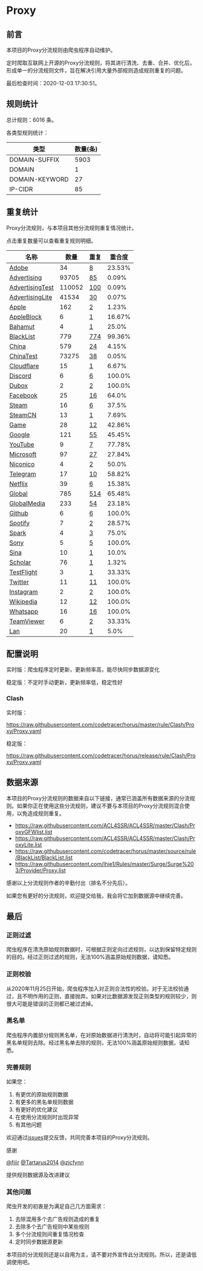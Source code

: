 # Proxy

## 前言

本项目的Proxy分流规则由爬虫程序自动维护。

定时爬取互联网上开源的Proxy分流规则，将其进行清洗、去重、合并、优化后，形成单一的分流规则文件，旨在解决引用大量外部规则造成规则重复的问题。




最后检查时间：2020-12-03 17:30:51。

## 规则统计

总计规则：6016 条。

各类型规则统计：

| 类型 | 数量(条) |
| ---- | ---- |
| DOMAIN-SUFFIX | 5903 |
| DOMAIN | 1 |
| DOMAIN-KEYWORD | 27 |
| IP-CIDR | 85 |
## 重复统计

Proxy分流规则，与本项目其他分流规则重复情况统计。

点击重复数量可以查看重复规则明细。

| 名称 | 数量 | 重复 | 重合度 |
| ---- | ---- | ---- | ------ |
|  [Adobe](https://github.com/codetracer/horus/tree/master/rule/Clash/Adobe)    | 34   | [8](https://github.com/codetracer/horus/tree/master/rule/Clash/Proxy/Repeat.list)   |   23.53% |
|  [Advertising](https://github.com/codetracer/horus/tree/master/rule/Clash/Advertising)    | 93705   | [85](https://github.com/codetracer/horus/tree/master/rule/Clash/Proxy/Repeat.list)   |   0.09% |
|  [AdvertisingTest](https://github.com/codetracer/horus/tree/master/rule/Clash/AdvertisingTest)    | 110052   | [100](https://github.com/codetracer/horus/tree/master/rule/Clash/Proxy/Repeat.list)   |   0.09% |
|  [AdvertisingLite](https://github.com/codetracer/horus/tree/master/rule/Clash/AdvertisingLite)    | 41534   | [30](https://github.com/codetracer/horus/tree/master/rule/Clash/Proxy/Repeat.list)   |   0.07% |
|  [Apple](https://github.com/codetracer/horus/tree/master/rule/Clash/Apple)    | 162   | [2](https://github.com/codetracer/horus/tree/master/rule/Clash/Proxy/Repeat.list)   |   1.23% |
|  [AppleBlock](https://github.com/codetracer/horus/tree/master/rule/Clash/AppleBlock)    | 6   | [1](https://github.com/codetracer/horus/tree/master/rule/Clash/Proxy/Repeat.list)   |   16.67% |
|  [Bahamut](https://github.com/codetracer/horus/tree/master/rule/Clash/Bahamut)    | 4   | [1](https://github.com/codetracer/horus/tree/master/rule/Clash/Proxy/Repeat.list)   |   25.0% |
|  [BlackList](https://github.com/codetracer/horus/tree/master/rule/Clash/BlackList)    | 779   | [774](https://github.com/codetracer/horus/tree/master/rule/Clash/Proxy/Repeat.list)   |   99.36% |
|  [China](https://github.com/codetracer/horus/tree/master/rule/Clash/China)    | 579   | [24](https://github.com/codetracer/horus/tree/master/rule/Clash/Proxy/Repeat.list)   |   4.15% |
|  [ChinaTest](https://github.com/codetracer/horus/tree/master/rule/Clash/ChinaTest)    | 73275   | [38](https://github.com/codetracer/horus/tree/master/rule/Clash/Proxy/Repeat.list)   |   0.05% |
|  [Cloudflare](https://github.com/codetracer/horus/tree/master/rule/Clash/Cloudflare)    | 15   | [1](https://github.com/codetracer/horus/tree/master/rule/Clash/Proxy/Repeat.list)   |   6.67% |
|  [Discord](https://github.com/codetracer/horus/tree/master/rule/Clash/Discord)    | 6   | [6](https://github.com/codetracer/horus/tree/master/rule/Clash/Proxy/Repeat.list)   |   100.0% |
|  [Dubox](https://github.com/codetracer/horus/tree/master/rule/Clash/Dubox)    | 2   | [2](https://github.com/codetracer/horus/tree/master/rule/Clash/Proxy/Repeat.list)   |   100.0% |
|  [Facebook](https://github.com/codetracer/horus/tree/master/rule/Clash/Facebook)    | 25   | [16](https://github.com/codetracer/horus/tree/master/rule/Clash/Proxy/Repeat.list)   |   64.0% |
|  [Steam](https://github.com/codetracer/horus/tree/master/rule/Clash/Steam)    | 16   | [6](https://github.com/codetracer/horus/tree/master/rule/Clash/Proxy/Repeat.list)   |   37.5% |
|  [SteamCN](https://github.com/codetracer/horus/tree/master/rule/Clash/SteamCN)    | 13   | [1](https://github.com/codetracer/horus/tree/master/rule/Clash/Proxy/Repeat.list)   |   7.69% |
|  [Game](https://github.com/codetracer/horus/tree/master/rule/Clash/Game)    | 28   | [12](https://github.com/codetracer/horus/tree/master/rule/Clash/Proxy/Repeat.list)   |   42.86% |
|  [Google](https://github.com/codetracer/horus/tree/master/rule/Clash/Google)    | 121   | [55](https://github.com/codetracer/horus/tree/master/rule/Clash/Proxy/Repeat.list)   |   45.45% |
|  [YouTube](https://github.com/codetracer/horus/tree/master/rule/Clash/YouTube)    | 9   | [7](https://github.com/codetracer/horus/tree/master/rule/Clash/Proxy/Repeat.list)   |   77.78% |
|  [Microsoft](https://github.com/codetracer/horus/tree/master/rule/Clash/Microsoft)    | 97   | [27](https://github.com/codetracer/horus/tree/master/rule/Clash/Proxy/Repeat.list)   |   27.84% |
|  [Niconico](https://github.com/codetracer/horus/tree/master/rule/Clash/Niconico)    | 4   | [2](https://github.com/codetracer/horus/tree/master/rule/Clash/Proxy/Repeat.list)   |   50.0% |
|  [Telegram](https://github.com/codetracer/horus/tree/master/rule/Clash/Telegram)    | 17   | [10](https://github.com/codetracer/horus/tree/master/rule/Clash/Proxy/Repeat.list)   |   58.82% |
|  [Netflix](https://github.com/codetracer/horus/tree/master/rule/Clash/Netflix)    | 39   | [6](https://github.com/codetracer/horus/tree/master/rule/Clash/Proxy/Repeat.list)   |   15.38% |
|  [Global](https://github.com/codetracer/horus/tree/master/rule/Clash/Global)    | 785   | [514](https://github.com/codetracer/horus/tree/master/rule/Clash/Proxy/Repeat.list)   |   65.48% |
|  [GlobalMedia](https://github.com/codetracer/horus/tree/master/rule/Clash/GlobalMedia)    | 233   | [54](https://github.com/codetracer/horus/tree/master/rule/Clash/Proxy/Repeat.list)   |   23.18% |
|  [Github](https://github.com/codetracer/horus/tree/master/rule/Clash/Github)    | 6   | [6](https://github.com/codetracer/horus/tree/master/rule/Clash/Proxy/Repeat.list)   |   100.0% |
|  [Spotify](https://github.com/codetracer/horus/tree/master/rule/Clash/Spotify)    | 7   | [2](https://github.com/codetracer/horus/tree/master/rule/Clash/Proxy/Repeat.list)   |   28.57% |
|  [Spark](https://github.com/codetracer/horus/tree/master/rule/Clash/Spark)    | 4   | [3](https://github.com/codetracer/horus/tree/master/rule/Clash/Proxy/Repeat.list)   |   75.0% |
|  [Sony](https://github.com/codetracer/horus/tree/master/rule/Clash/Sony)    | 5   | [5](https://github.com/codetracer/horus/tree/master/rule/Clash/Proxy/Repeat.list)   |   100.0% |
|  [Sina](https://github.com/codetracer/horus/tree/master/rule/Clash/Sina)    | 10   | [1](https://github.com/codetracer/horus/tree/master/rule/Clash/Proxy/Repeat.list)   |   10.0% |
|  [Scholar](https://github.com/codetracer/horus/tree/master/rule/Clash/Scholar)    | 76   | [1](https://github.com/codetracer/horus/tree/master/rule/Clash/Proxy/Repeat.list)   |   1.32% |
|  [TestFlight](https://github.com/codetracer/horus/tree/master/rule/Clash/TestFlight)    | 3   | [1](https://github.com/codetracer/horus/tree/master/rule/Clash/Proxy/Repeat.list)   |   33.33% |
|  [Twitter](https://github.com/codetracer/horus/tree/master/rule/Clash/Twitter)    | 11   | [11](https://github.com/codetracer/horus/tree/master/rule/Clash/Proxy/Repeat.list)   |   100.0% |
|  [Instagram](https://github.com/codetracer/horus/tree/master/rule/Clash/Instagram)    | 2   | [2](https://github.com/codetracer/horus/tree/master/rule/Clash/Proxy/Repeat.list)   |   100.0% |
|  [Wikipedia](https://github.com/codetracer/horus/tree/master/rule/Clash/Wikipedia)    | 12   | [12](https://github.com/codetracer/horus/tree/master/rule/Clash/Proxy/Repeat.list)   |   100.0% |
|  [Whatsapp](https://github.com/codetracer/horus/tree/master/rule/Clash/Whatsapp)    | 16   | [16](https://github.com/codetracer/horus/tree/master/rule/Clash/Proxy/Repeat.list)   |   100.0% |
|  [TeamViewer](https://github.com/codetracer/horus/tree/master/rule/Clash/TeamViewer)    | 6   | [2](https://github.com/codetracer/horus/tree/master/rule/Clash/Proxy/Repeat.list)   |   33.33% |
|  [Lan](https://github.com/codetracer/horus/tree/master/rule/Clash/Lan)    | 20   | [1](https://github.com/codetracer/horus/tree/master/rule/Clash/Proxy/Repeat.list)   |   5.0% |
## 配置说明

实时版：爬虫程序定时更新，更新频率高，能尽快同步数据源变化

稳定版：不定时手动更新，更新频率低，稳定性好

### Clash 
实时版：

https://raw.githubusercontent.com/codetracer/horus/master/rule/Clash/Proxy/Proxy.yaml

稳定版：

https://raw.githubusercontent.com/codetracer/horus/release/rule/Clash/Proxy/Proxy.yaml

## 数据来源

本项目的Proxy分流规则的数据来自以下链接，通常已涵盖所有数据来源的分流规则。如果你正在使用这些分流规则，建议不要与本项目的Proxy分流规则混合使用，以免造成规则重复。

- https://raw.githubusercontent.com/ACL4SSR/ACL4SSR/master/Clash/ProxyGFWlist.list
- https://raw.githubusercontent.com/ACL4SSR/ACL4SSR/master/Clash/ProxyLite.list
- https://raw.githubusercontent.com/codetracer/horus/master/source/rule/BlackList/BlackList.list
- https://raw.githubusercontent.com/lhie1/Rules/master/Surge/Surge%203/Provider/Proxy.list


感谢以上分流规则作者的辛勤付出（排名不分先后）。

如果您有更好的分流规则，欢迎提交给我，我会将它加到数据源中继续完善。

## 最后

### 正则过滤

爬虫程序在清洗原始规则数据时，可根据正则定向过滤规则，以达到保留特定规则的目的。经过正则过滤的规则，无法100%涵盖原始规则数据，请知悉。

### 正则校验

从2020年11月25日开始，爬虫程序加入对正则合法性的校验。对于无法校验通过，且不明作用的正则，直接抛弃。如果对比数据源发现正则类型的规则较少，则很大可能是错误的正则都已被过滤掉。

### 黑名单

爬虫程序内置部分规则黑名单，在对原始数据进行清洗时，自动将可能引起异常的黑名单规则去除。经过黑名单去除的规则，无法100%涵盖原始规则数据，请知悉。

### 完善规则

如果您：

1. 有更优的原始规则数据
2. 有更多的黑名单规则数据
3. 有更好的优化建议
4. 在使用分流规则时出现异常
5. 有其他问题

欢迎通过[issues](https://github.com/codetracer/horus/issues/new)提交反馈，共同完善本项目的Proxy分流规则。

感谢

[@fiiir](https://github.com/fiiir) [@Tartarus2014](https://github.com/Tartarus2014) [@zjcfynn](https://github.com/zjcfynn) 

提供规则数据源及改进建议

### 其他问题

爬虫开发的初衷是为满足自己几方面需求：

1. 去除混用多个去广告规则造成的重复
2. 去除多个去广告规则中某些规则
3. 多个分流规则间重复情况检查
4. 定时同步数据源更新

本项目的分流规则还是以自用为主，请不要对外宣传此分流规则。所以，还是请低调使用吧。